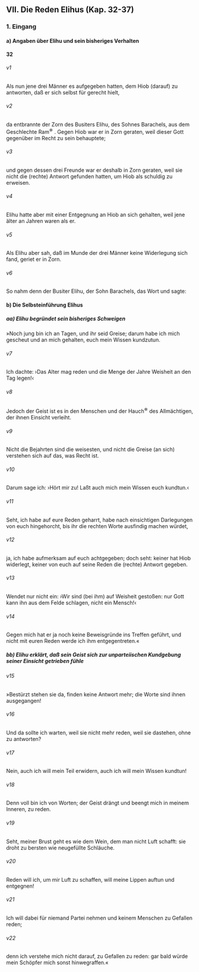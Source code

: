 ## VII. Die Reden Elihus (Kap. 32-37)

### 1. Eingang

#### a) Angaben über Elihu und sein bisheriges Verhalten

__32__

###### v1
Als nun jene drei Männer es aufgegeben hatten, dem Hiob (darauf) zu antworten, daß er sich selbst für gerecht hielt,

###### v2
da entbrannte der Zorn des Busiters Elihu, des Sohnes Barachels, aus dem Geschlechte Ram<sup title="vgl. Ruth 4,19">&#x2732;</sup>
. Gegen Hiob war er in Zorn geraten, weil dieser Gott gegenüber im Recht zu sein behauptete;

###### v3
und gegen dessen drei Freunde war er deshalb in Zorn geraten, weil sie nicht die (rechte) Antwort gefunden hatten, um Hiob als schuldig zu erweisen.

###### v4
Elihu hatte aber mit einer Entgegnung an Hiob an sich gehalten, weil jene älter an Jahren waren als er.

###### v5
Als Elihu aber sah, daß im Munde der drei Männer keine Widerlegung sich fand, geriet er in Zorn.

###### v6
So nahm denn der Busiter Elihu, der Sohn Barachels, das Wort und sagte:

#### b) Die Selbsteinführung Elihus

##### aa) Elihu begründet sein bisheriges Schweigen

»Noch jung bin ich an Tagen, und ihr seid Greise; darum habe ich mich gescheut und an mich gehalten, euch mein Wissen kundzutun.

###### v7
Ich dachte: ›Das Alter mag reden und die Menge der Jahre Weisheit an den Tag legen!‹

###### v8
Jedoch der Geist ist es in den Menschen und der Hauch<sup title="oder: Odem">&#x2732;</sup>
 des Allmächtigen, der ihnen Einsicht verleiht.

###### v9
Nicht die Bejahrten sind die weisesten, und nicht die Greise (an sich) verstehen sich auf das, was Recht ist.

###### v10
Darum sage ich: ›Hört mir zu! Laßt auch mich mein Wissen euch kundtun.‹

###### v11
Seht, ich habe auf eure Reden geharrt, habe nach einsichtigen Darlegungen von euch hingehorcht, bis ihr die rechten Worte ausfindig machen würdet,

###### v12
ja, ich habe aufmerksam auf euch achtgegeben; doch seht: keiner hat Hiob widerlegt, keiner von euch auf seine Reden die (rechte) Antwort gegeben.

###### v13
Wendet nur nicht ein: ›Wir sind (bei ihm) auf Weisheit gestoßen: nur Gott kann ihn aus dem Felde schlagen, nicht ein Mensch!‹

###### v14
Gegen mich hat er ja noch keine Beweisgründe ins Treffen geführt, und nicht mit euren Reden werde ich ihm entgegentreten.«

##### bb) Elihu erklärt, daß sein Geist sich zur unparteiischen Kundgebung seiner Einsicht getrieben fühle


###### v15
»Bestürzt stehen sie da, finden keine Antwort mehr; die Worte sind ihnen ausgegangen!

###### v16
Und da sollte ich warten, weil sie nicht mehr reden, weil sie dastehen, ohne zu antworten?

###### v17
Nein, auch ich will mein Teil erwidern, auch ich will mein Wissen kundtun!

###### v18
Denn voll bin ich von Worten; der Geist drängt und beengt mich in meinem Inneren, zu reden.

###### v19
Seht, meiner Brust geht es wie dem Wein, dem man nicht Luft schafft: sie droht zu bersten wie neugefüllte Schläuche.

###### v20
Reden will ich, um mir Luft zu schaffen, will meine Lippen auftun und entgegnen!

###### v21
Ich will dabei für niemand Partei nehmen und keinem Menschen zu Gefallen reden;

###### v22
denn ich verstehe mich nicht darauf, zu Gefallen zu reden: gar bald würde mein Schöpfer mich sonst hinwegraffen.«